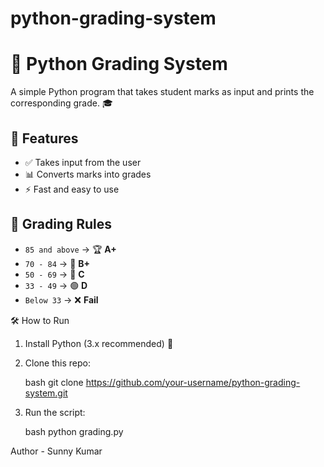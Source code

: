 # python-grading-system
# 📝 Python Grading System  

A simple Python program that takes student marks as input and prints the corresponding grade. 🎓  

## 🚀 Features
- ✅ Takes input from the user  
- 📊 Converts marks into grades  
- ⚡ Fast and easy to use  

## 📌 Grading Rules
- `85 and above` → 🏆 **A+**
- `70 - 84` → 🎯 **B+**
- `50 - 69` → 📘 **C**
- `33 - 49` → 🟢 **D**
- `Below 33` → ❌ **Fail**

🛠 How to Run
1. Install Python (3.x recommended) 🐍
2. Clone this repo:
   
   bash
   git clone https://github.com/your-username/python-grading-system.git

4. Run the script:

   bash
   python grading.py

Author - Sunny Kumar   



